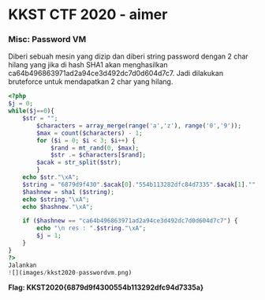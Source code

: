 
# KKST CTF 2020 - aimer

### Misc: Password VM
Diberi sebuah mesin yang dizip dan diberi string password dengan 2 char hilang yang jika di hash SHA1 akan menghasilkan ca64b496863971ad2a94ce3d492dc7d0d604d7c7. Jadi dilakukan bruteforce untuk mendapatkan 2 char yang hilang.
```php
<?php
$j = 0;
while($j==0){
    $str = "";
        $characters = array_merge(range('a','z'), range('0','9'));
        $max = count($characters) - 1;
        for ($i = 0; $i < 3; $i++) {
            $rand = mt_rand(0, $max);
            $str .= $characters[$rand];
        $acak = str_split($str);
        }
    echo $str."\xA";
    $string = "6879d9f430".$acak[0]."554b113282dfc84d7335".$acak[1]."";
    $hashnew = sha1 ($string);
    echo $string."\xA";
    echo $hashnew."\xA";

    if ($hashnew == "ca64b496863971ad2a94ce3d492dc7d0d604d7c7") {
        echo "\n res : ".$string."\xA";
        $j = 1;
    }
}
?>
Jalankan
![](images/kkst2020-passwordvm.png)
```
**Flag: KKST2020{6879d9f4300554b113292dfc94d7335a}**